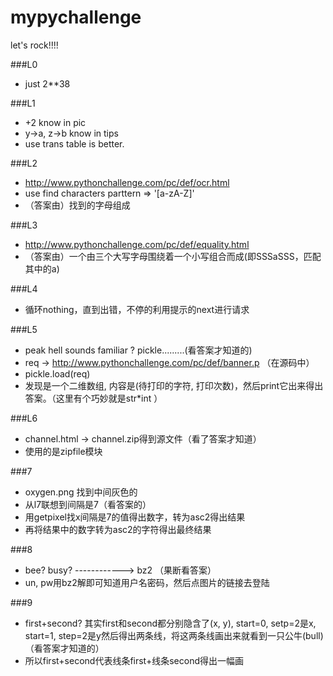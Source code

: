 # mypychallenge
let's rock!!!!


###L0
* just 2**38

###L1
* +2 know in pic
* y->a, z->b know in tips
* use trans table is better.

###L2
* http://www.pythonchallenge.com/pc/def/ocr.html
* use find characters parttern => '[a-zA-Z]'
* （答案由）找到的字母组成

###L3
* http://www.pythonchallenge.com/pc/def/equality.html
* （答案由）一个由三个大写字母围绕着一个小写组合而成(即SSSaSSS，匹配其中的a)

###L4
* 循环nothing，直到出错，不停的利用提示的next进行请求

###L5
* peak hell sounds familiar ?  pickle.........(看答案才知道的)
* req -> http://www.pythonchallenge.com/pc/def/banner.p （在源码中）
* pickle.load(req)
* 发现是一个二维数组, 内容是(待打印的字符, 打印次数)，然后print它出来得出答案。（这里有个巧妙就是str*int ）

###L6
* channel.html -> channel.zip得到源文件（看了答案才知道）
* 使用的是zipfile模块

###7
* oxygen.png 找到中间灰色的
* 从l7联想到间隔是7（看答案的）
* 用getpixel找x间隔是7的值得出数字，转为asc2得出结果
* 再将结果中的数字转为asc2的字符得出最终结果

###8
* bee? busy? ------------> bz2 （果断看答案）
* un, pw用bz2解即可知道用户名密码，然后点图片的链接去登陆


###9
* first+second? 其实first和second都分别隐含了(x, y), start=0, setp=2是x, start=1, step=2是y然后得出两条线，将这两条线画出来就看到一只公牛(bull)（看答案才知道的）
* 所以first+second代表线条first+线条second得出一幅画
